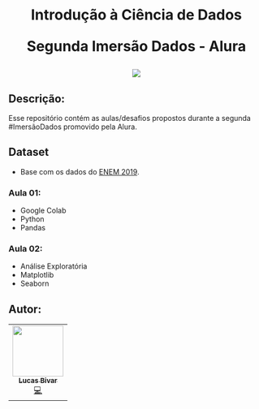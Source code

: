 <h1 align="center">
 <p align="center">
  <strong align="center">Introdução à Ciência de Dados</strong>
</p>
<p align="center">
  <strong align="center">Segunda Imersão Dados - Alura</strong>
</p>
  <img src="https://cdn.iconscout.com/icon/free/png-512/data-science-46-1170621.png" float="center"/>
</h1> 

## Descrição:
Esse repositório contém as aulas/desafios propostos durante a segunda #ImersãoDados promovido pela Alura.

## Dataset
- Base com os dados do [ENEM 2019](https://github.com/alura-cursos/imersao-dados-2-2020/blob/master/MICRODADOS_ENEM_2019_SAMPLE_43278.csv?raw=true).


### Aula 01:
  - Google Colab
  - Python
  - Pandas
  
### Aula 02:
  - Análise Exploratória 
  - Matplotlib
  - Seaborn

## Autor:
<table>
  <tr>
    <td align="center"><a href="https://github.com/lucasbivar"><img src="https://avatars0.githubusercontent.com/u/60802661?s=460&u=f0cdbe837dc717c91999b2255973fe9584a1d352&v=4" width="100px;" alt=""/><br /><sub><b>Lucas Bivar</b></sub></a><br /><a href="https://github.com/lucasbivar" title="Code">💻</a></td>
  <tr>
</table>
